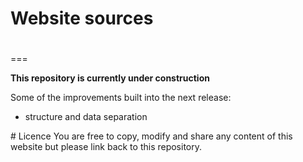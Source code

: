 # 
# Website sources
#
===

**This repository is currently under construction**

Some of the improvements built into the next release:
* structure and data separation

# Licence
You are free to copy, modify and share any content of this website but please link back to this repository.
